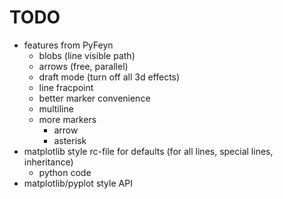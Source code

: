 # TODO

* features from PyFeyn
	* blobs (line visible path)
	* arrows (free, parallel)
	* draft mode (turn off all 3d effects)
	* line fracpoint
	* better marker convenience
	* multiline
	* more markers
		* arrow
		* asterisk
* matplotlib style rc-file for defaults (for all lines, special lines, inheritance)
	* python code
* matplotlib/pyplot style API
